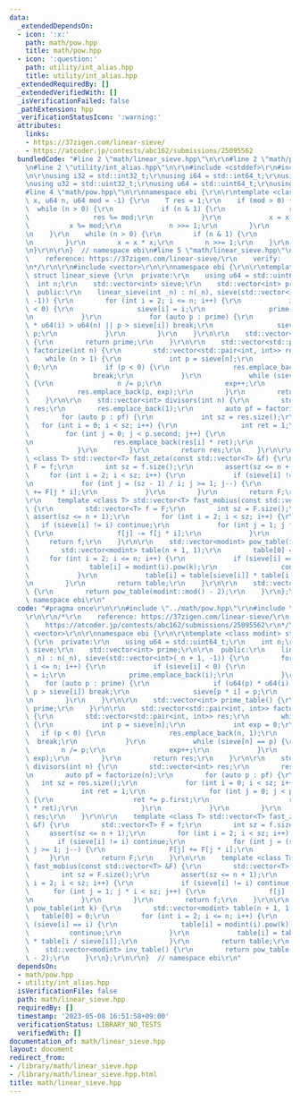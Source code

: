 ```yaml
---
data:
  _extendedDependsOn:
  - icon: ':x:'
    path: math/pow.hpp
    title: math/pow.hpp
  - icon: ':question:'
    path: utility/int_alias.hpp
    title: utility/int_alias.hpp
  _extendedRequiredBy: []
  _extendedVerifiedWith: []
  _isVerificationFailed: false
  _pathExtension: hpp
  _verificationStatusIcon: ':warning:'
  attributes:
    links:
    - https://37zigen.com/linear-sieve/
    - https://atcoder.jp/contests/abc162/submissions/25095562
  bundledCode: "#line 2 \"math/linear_sieve.hpp\"\n\r\n#line 2 \"math/pow.hpp\"\n\r\
    \n#line 2 \"utility/int_alias.hpp\"\n\r\n#include <cstddef>\r\n#include <cstdint>\r\
    \n\r\nusing i32 = std::int32_t;\r\nusing i64 = std::int64_t;\r\nusing u16 = std::uint16_t;\r\
    \nusing u32 = std::uint32_t;\r\nusing u64 = std::uint64_t;\r\nusing usize = std::size_t;\n\
    #line 4 \"math/pow.hpp\"\n\r\nnamespace ebi {\r\n\r\ntemplate <class T> T pow(T\
    \ x, u64 n, u64 mod = -1) {\r\n    T res = 1;\r\n    if (mod > 0) {\r\n      \
    \  while (n > 0) {\r\n            if (n & 1) {\r\n                res *= x;\r\n\
    \                res %= mod;\r\n            }\r\n            x = x * x;\r\n  \
    \          x %= mod;\r\n            n >>= 1;\r\n        }\r\n        return res;\r\
    \n    }\r\n    while (n > 0) {\r\n        if (n & 1) {\r\n            res *= x;\r\
    \n        }\r\n        x = x * x;\r\n        n >>= 1;\r\n    }\r\n    return res;\r\
    \n}\r\n\r\n}  // namespace ebi\n#line 5 \"math/linear_sieve.hpp\"\n\r\n/*\r\n\
    \    reference: https://37zigen.com/linear-sieve/\r\n    verify:    https://atcoder.jp/contests/abc162/submissions/25095562\r\
    \n*/\r\n\r\n#include <vector>\r\n\r\nnamespace ebi {\r\n\r\ntemplate <class modint>\
    \ struct linear_sieve {\r\n  private:\r\n    using u64 = std::uint64_t;\r\n  \
    \  int n;\r\n    std::vector<int> sieve;\r\n    std::vector<int> prime;\r\n\r\n\
    \  public:\r\n    linear_sieve(int _n) : n(_n), sieve(std::vector<int>(_n + 1,\
    \ -1)) {\r\n        for (int i = 2; i <= n; i++) {\r\n            if (sieve[i]\
    \ < 0) {\r\n                sieve[i] = i;\r\n                prime.emplace_back(i);\r\
    \n            }\r\n            for (auto p : prime) {\r\n                if (u64(p)\
    \ * u64(i) > u64(n) || p > sieve[i]) break;\r\n                sieve[p * i] =\
    \ p;\r\n            }\r\n        }\r\n    }\r\n\r\n    std::vector<int> prime_table()\
    \ {\r\n        return prime;\r\n    }\r\n\r\n    std::vector<std::pair<int, int>>\
    \ factorize(int n) {\r\n        std::vector<std::pair<int, int>> res;\r\n    \
    \    while (n > 1) {\r\n            int p = sieve[n];\r\n            int exp =\
    \ 0;\r\n            if (p < 0) {\r\n                res.emplace_back(n, 1);\r\n\
    \                break;\r\n            }\r\n            while (sieve[n] == p)\
    \ {\r\n                n /= p;\r\n                exp++;\r\n            }\r\n\
    \            res.emplace_back(p, exp);\r\n        }\r\n        return res;\r\n\
    \    }\r\n\r\n    std::vector<int> divisors(int n) {\r\n        std::vector<int>\
    \ res;\r\n        res.emplace_back(1);\r\n        auto pf = factorize(n);\r\n\
    \        for (auto p : pf) {\r\n            int sz = res.size();\r\n         \
    \   for (int i = 0; i < sz; i++) {\r\n                int ret = 1;\r\n       \
    \         for (int j = 0; j < p.second; j++) {\r\n                    ret *= p.first;\r\
    \n                    res.emplace_back(res[i] * ret);\r\n                }\r\n\
    \            }\r\n        }\r\n        return res;\r\n    }\r\n\r\n    template\
    \ <class T> std::vector<T> fast_zeta(const std::vector<T> &f) {\r\n        std::vector<T>\
    \ F = f;\r\n        int sz = f.size();\r\n        assert(sz <= n + 1);\r\n   \
    \     for (int i = 2; i < sz; i++) {\r\n            if (sieve[i] != i) continue;\r\
    \n            for (int j = (sz - 1) / i; j >= 1; j--) {\r\n                F[j]\
    \ += F[j * i];\r\n            }\r\n        }\r\n        return F;\r\n    }\r\n\
    \r\n    template <class T> std::vector<T> fast_mobius(const std::vector<T> &F)\
    \ {\r\n        std::vector<T> f = F;\r\n        int sz = F.size();\r\n       \
    \ assert(sz <= n + 1);\r\n        for (int i = 2; i < sz; i++) {\r\n         \
    \   if (sieve[i] != i) continue;\r\n            for (int j = 1; j * i < sz; j++)\
    \ {\r\n                f[j] -= f[j * i];\r\n            }\r\n        }\r\n   \
    \     return f;\r\n    }\r\n\r\n    std::vector<modint> pow_table(int k) {\r\n\
    \        std::vector<modint> table(n + 1, 1);\r\n        table[0] = 0;\r\n   \
    \     for (int i = 2; i <= n; i++) {\r\n            if (sieve[i] == i) {\r\n \
    \               table[i] = modint(i).pow(k);\r\n                continue;\r\n\
    \            }\r\n            table[i] = table[sieve[i]] * table[i / sieve[i]];\r\
    \n        }\r\n        return table;\r\n    }\r\n\r\n    std::vector<modint> inv_table()\
    \ {\r\n        return pow_table(modint::mod() - 2);\r\n    }\r\n};\r\n\r\n}  //\
    \ namespace ebi\r\n"
  code: "#pragma once\r\n\r\n#include \"../math/pow.hpp\"\r\n#include \"../utility/int_alias.hpp\"\
    \r\n\r\n/*\r\n    reference: https://37zigen.com/linear-sieve/\r\n    verify:\
    \    https://atcoder.jp/contests/abc162/submissions/25095562\r\n*/\r\n\r\n#include\
    \ <vector>\r\n\r\nnamespace ebi {\r\n\r\ntemplate <class modint> struct linear_sieve\
    \ {\r\n  private:\r\n    using u64 = std::uint64_t;\r\n    int n;\r\n    std::vector<int>\
    \ sieve;\r\n    std::vector<int> prime;\r\n\r\n  public:\r\n    linear_sieve(int\
    \ _n) : n(_n), sieve(std::vector<int>(_n + 1, -1)) {\r\n        for (int i = 2;\
    \ i <= n; i++) {\r\n            if (sieve[i] < 0) {\r\n                sieve[i]\
    \ = i;\r\n                prime.emplace_back(i);\r\n            }\r\n        \
    \    for (auto p : prime) {\r\n                if (u64(p) * u64(i) > u64(n) ||\
    \ p > sieve[i]) break;\r\n                sieve[p * i] = p;\r\n            }\r\
    \n        }\r\n    }\r\n\r\n    std::vector<int> prime_table() {\r\n        return\
    \ prime;\r\n    }\r\n\r\n    std::vector<std::pair<int, int>> factorize(int n)\
    \ {\r\n        std::vector<std::pair<int, int>> res;\r\n        while (n > 1)\
    \ {\r\n            int p = sieve[n];\r\n            int exp = 0;\r\n         \
    \   if (p < 0) {\r\n                res.emplace_back(n, 1);\r\n              \
    \  break;\r\n            }\r\n            while (sieve[n] == p) {\r\n        \
    \        n /= p;\r\n                exp++;\r\n            }\r\n            res.emplace_back(p,\
    \ exp);\r\n        }\r\n        return res;\r\n    }\r\n\r\n    std::vector<int>\
    \ divisors(int n) {\r\n        std::vector<int> res;\r\n        res.emplace_back(1);\r\
    \n        auto pf = factorize(n);\r\n        for (auto p : pf) {\r\n         \
    \   int sz = res.size();\r\n            for (int i = 0; i < sz; i++) {\r\n   \
    \             int ret = 1;\r\n                for (int j = 0; j < p.second; j++)\
    \ {\r\n                    ret *= p.first;\r\n                    res.emplace_back(res[i]\
    \ * ret);\r\n                }\r\n            }\r\n        }\r\n        return\
    \ res;\r\n    }\r\n\r\n    template <class T> std::vector<T> fast_zeta(const std::vector<T>\
    \ &f) {\r\n        std::vector<T> F = f;\r\n        int sz = f.size();\r\n   \
    \     assert(sz <= n + 1);\r\n        for (int i = 2; i < sz; i++) {\r\n     \
    \       if (sieve[i] != i) continue;\r\n            for (int j = (sz - 1) / i;\
    \ j >= 1; j--) {\r\n                F[j] += F[j * i];\r\n            }\r\n   \
    \     }\r\n        return F;\r\n    }\r\n\r\n    template <class T> std::vector<T>\
    \ fast_mobius(const std::vector<T> &F) {\r\n        std::vector<T> f = F;\r\n\
    \        int sz = F.size();\r\n        assert(sz <= n + 1);\r\n        for (int\
    \ i = 2; i < sz; i++) {\r\n            if (sieve[i] != i) continue;\r\n      \
    \      for (int j = 1; j * i < sz; j++) {\r\n                f[j] -= f[j * i];\r\
    \n            }\r\n        }\r\n        return f;\r\n    }\r\n\r\n    std::vector<modint>\
    \ pow_table(int k) {\r\n        std::vector<modint> table(n + 1, 1);\r\n     \
    \   table[0] = 0;\r\n        for (int i = 2; i <= n; i++) {\r\n            if\
    \ (sieve[i] == i) {\r\n                table[i] = modint(i).pow(k);\r\n      \
    \          continue;\r\n            }\r\n            table[i] = table[sieve[i]]\
    \ * table[i / sieve[i]];\r\n        }\r\n        return table;\r\n    }\r\n\r\n\
    \    std::vector<modint> inv_table() {\r\n        return pow_table(modint::mod()\
    \ - 2);\r\n    }\r\n};\r\n\r\n}  // namespace ebi\r\n"
  dependsOn:
  - math/pow.hpp
  - utility/int_alias.hpp
  isVerificationFile: false
  path: math/linear_sieve.hpp
  requiredBy: []
  timestamp: '2023-05-08 16:51:58+09:00'
  verificationStatus: LIBRARY_NO_TESTS
  verifiedWith: []
documentation_of: math/linear_sieve.hpp
layout: document
redirect_from:
- /library/math/linear_sieve.hpp
- /library/math/linear_sieve.hpp.html
title: math/linear_sieve.hpp
---
```

